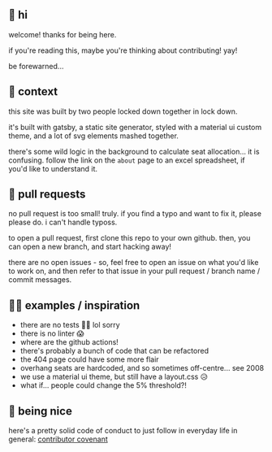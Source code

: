 ## 🐝 hi

welcome! thanks for being here.

if you're reading this, maybe you're thinking about contributing! yay!

be forewarned...

## 🐞 context

this site was built by two people locked down together in lock down.

it's built with gatsby, a static site generator, styled with a material ui custom theme,
and a lot of svg elements mashed together.

there's some wild logic in the background to calculate seat allocation... it is confusing.
follow the link on the `about` page to an excel spreadsheet, if you'd like to understand it.

## 🐌 pull requests

no pull request is too small! truly. if you find a typo and want to fix it, please please do.
i can't handle typoss.

to open a pull request, first clone this repo to your own github.
then, you can open a new branch, and start hacking away!

there are no open issues - so, feel free to open an issue on what you'd like to work on, and 
then refer to that issue in your pull request / branch name / commit messages.

## 💁‍♀️ examples / inspiration

- there are no tests 🤦‍♂️ lol sorry
- there is no linter 😱
- where are the github actions!
- there's probably a bunch of code that can be refactored
- the 404 page could have some more flair
- overhang seats are hardcoded, and so sometimes off-centre... see 2008
- we use a material ui theme, but still have a layout.css 😥
- what if... people could change the 5% threshold?!

## 🌈 being nice

here's a pretty solid code of conduct to just follow in everyday life in general: 
[contributor covenant](https://www.contributor-covenant.org/version/2/0/code_of_conduct/)
